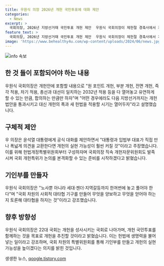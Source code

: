 ```yaml
---
title: 우원식 의장 2026년 개헌 국민투표에 대화 제안
categories:
  - News
excerpt: >
  국회의장, 2026년 지방선거때 국민투표 개헌 제안  우원식 국회의장이 제헌절 경축사에서 개헌안을 마련하고 2026년 지방선거 때 국민투표를 실시할 것을 제안했다. 또한 윤석열 대통령에게 공식 대화를 제안하여 개헌의 실현 가능성을 높이겠다고 주장하였으며, 이를 위해 개헌특별위원회 구성 및 대타협을 강조하였다.
feature_text: >
  국회의장, 2026년 지방선거때 국민투표 개헌 제안  우원식 국회의장이 제헌절 경축사에서 개헌안을 마련하고 2026년 지방선거 때 국민투표를 실시할 것을 제안했다. 또한 윤석열 대통령에게 공식 대화를 제안하여 개헌의 실현 가능성을 높이겠다고 주장하였으며, 이를 위해 개헌특별위원회 구성 및 대타협을 강조하였다.
image: 'https://www.behealthy4u.com/wp-content/uploads/2024/06/news.jpg'
---
```


<p><img src="https://www.behealthy4u.com/wp-content/uploads/2024/06/news.jpg" alt="info 속보" /></p>

<h2 data-ke-size="size26">한 것 들이 포함되어야 하는 내용</h2>

<p data-ke-size="size16">우원식 국회의장은 개헌안에 포함할 내용으로 "원 포인트 개헌, 부분 개헌, 전면 개헌, 즉각 적용, 차기 적용, 총선과 대선이 일치하는 2032년 적용 등을 다 열어놓고 유연하게 할 수 있는 만큼, 합의하는 만큼만 하자"며 "어떤 경우에라도 다음 지방선거까지는 개헌법안을 통과시키고 대신 개헌의 폭과 새 헌법을 적용할 시기는 열어두자"라고 설명했습니다.</p>

<h2 data-ke-size="size26">구체적 제안</h2>

<p data-ke-size="size16">우 의장은 윤석열 대통령에게 공식 대화를 제안하면서 "대통령과 입법부 대표가 직접 만나 폭넓게 의견을 교환한다면 개헌의 실현 가능성이 훨씬 커질 것"이라고 주장했습니다. 이를 위해 헌법개정특별위원회부터 구성하자며 국회의장 직속 개헌자문위원회도 발족시켜 국회 개헌특위가 논의를 본격화할 수 있는 준비를 시작하겠다고 밝혔습니다.</p>

<h2 data-ke-size="size26">기인부를 만들자</h2>

<p data-ke-size="size16">우원식 국회의장은 "노사뿐 아니라 세대·젠더·지역갈등까지 한꺼번에 놓고 풀어야 한다"며 "국회 차원의 사회적 대타협 기구를 만들어 무엇을 양보하고 무엇을 얻어야 하는지 토론해 대타협을 하자는 것"이라고 강조했습니다.</p>

<h2 data-ke-size="size26">향후 방향성</h2>

<p data-ke-size="size16">우원식 국회의장은 22대 국회는 개헌을 성사시키는 국회로 나아가며, 개헌 국민투표를 함께하는 것을 목표로 개헌을 추진할 것이라고 밝혔습니다. 이는 헌법에 생명력을 불어넣는 일이라고 강조하며, 국회 차원의 특별위원회를 통해 기인부를 만들고 개헌의 실현 가능성을 높이겠다는 의지를 밝힌 것입니다.</p>
생생한 뉴스, <a href="https://qoogle.tistory.com" rel="dofollow">qoogle.tistory.com</a>



